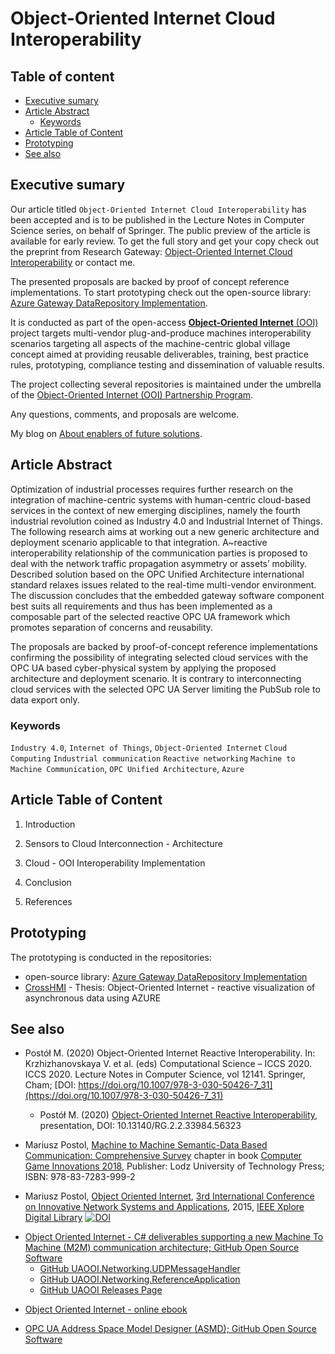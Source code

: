 # Object-Oriented Internet Cloud Interoperability <!-- omit in toc -->

## Table of content<!-- omit in toc -->

- [Executive sumary](#executive-sumary)
- [Article Abstract](#article-abstract)
  - [Keywords](#keywords)
- [Article Table  of Content](#article-table--of-content)
- [Prototyping](#prototyping)
- [See also](#see-also)

## Executive sumary

Our article titled `Object-Oriented Internet Cloud Interoperability` has been accepted and is to be published in the Lecture Notes in Computer Science series, on behalf of Springer. The public preview of the article is available for early review. To get the full story and get your copy check out the preprint from Research Gateway: [Object-Oriented Internet Cloud Interoperability](https://www.researchgate.net/publication/346563454_Object-Oriented_Internet_Cloud_Interoperability) or contact me.

The presented proposals are backed by proof of concept reference implementations. To start prototyping check out the open-source library: [Azure Gateway DataRepository Implementation](https://github.com/mpostol/OPC-UA-OOI/tree/master/Networking/DataRepository/AzureGateway#azure-gateway-datarepository-implementation).

It is conducted as part of the open-access [**Object-Oriented Internet** (OOI)](https://github.com/mpostol/OPC-UA-OOI#object-oriented-internet) project targets multi-vendor plug-and-produce machines interoperability scenarios targeting all aspects of the machine-centric global village concept aimed at providing reusable deliverables, training, best practice rules, prototyping, compliance testing and dissemination of valuable results.

The project collecting several repositories is maintained under the umbrella of the [Object-Oriented Internet (OOI) Partnership Program](https://github.com/sponsors/mpostol).

Any questions, comments, and proposals are welcome.

My blog on [About enablers of future solutions](mpostol.wordpress.com).

## Article Abstract

Optimization of industrial processes requires further research on the integration of machine-centric systems with human-centric cloud-based services in the context of new emerging disciplines, namely the fourth industrial revolution coined as Industry 4.0 and Industrial Internet of Things. The following research aims at working out a new generic architecture and deployment scenario applicable to that integration. A~reactive interoperability relationship of the communication parties is proposed to deal with the network traffic propagation asymmetry or assets’ mobility. Described solution based on the OPC Unified Architecture international standard relaxes issues related to the real-time multi-vendor environment. The discussion  concludes that the embedded gateway software component best suits all requirements and thus has been implemented as a composable part of the selected reactive OPC UA framework which promotes separation of concerns and reusability.

The proposals are backed by proof-of-concept reference implementations confirming the possibility of integrating selected cloud services with the OPC UA based cyber-physical system by applying the proposed architecture and deployment scenario. It is contrary to interconnecting cloud services with the selected OPC UA Server limiting the PubSub role to data export only.

### Keywords

`Industry 4.0`, `Internet of Things`, `Object-Oriented Internet` `Cloud Computing` `Industrial communication` `Reactive networking` `Machine to Machine Communication`, `OPC Unified Architecture`, `Azure`

## Article Table  of Content

1. Introduction
1. Sensors to Cloud Interconnection - Architecture
1. Cloud - OOI Interoperability Implementation
1. Conclusion

1. References

## Prototyping

The prototyping is conducted in the repositories:

- open-source library: [Azure Gateway DataRepository Implementation](https://github.com/mpostol/OPC-UA-OOI/tree/master/Networking/DataRepository/AzureGateway#azure-gateway-datarepository-implementation)
- [CrossHMI](https://github.com/Drutol/CrossHMI#crosshmi) - Thesis: Object-Oriented Internet - reactive visualization of asynchronous data using AZURE

## See also

- Postół M. (2020) Object-Oriented Internet Reactive Interoperability. In: Krzhizhanovskaya V. et al. (eds) Computational Science – ICCS 2020. ICCS 2020. Lecture Notes in Computer Science, vol 12141. Springer, Cham; [DOI: https://doi.org/10.1007/978-3-030-50426-7_31](https://doi.org/10.1007/978-3-030-50426-7_31)
  - Postół M. (2020) [Object-Oriented Internet Reactive Interoperability](https://www.researchgate.net/publication/341882427_Object-Oriented_Internet_Reactive_Interoperability), presentation, DOI: 10.13140/RG.2.2.33984.56323

- Mariusz Postol, [Machine to Machine Semantic-Data Based Communication: Comprehensive Survey](https://www.researchgate.net/publication/341165347_Machine_to_Machine_Semantic-Data_Based_Communication_Comprehensive_Survey) chapter in book [Computer Game Innovations 2018](https://www.researchgate.net/publication/335524620_Computer_Game_Innovations_2018), Publisher: Lodz University of Technology Press; ISBN: 978-83-7283-999-2

- Mariusz Postol, [Object Oriented Internet](https://ieeexplore.ieee.org/abstract/document/7321562), [3rd International Conference on Innovative Network Systems and Applications](https://fedcsis.org/2015/inetsapp), 2015, [IEEE Xplore Digital Library](https://ieeexplore.ieee.org/abstract/document/7321562) [![DOI](https://img.shields.io/badge/DOI-10.15439%2F2015F160-blue)](https://fedcsis.org/proceedings/2015/pliks/160.pdf)

<!--OOI on GitHub-->

- [Object Oriented Internet - C# deliverables supporting a new Machine To Machine (M2M) communication architecture; GitHub Open Source Software][OOI]
  - [GitHub UAOOI.Networking.UDPMessageHandler][OOI.Networking.UDPMessageHandler]
  - [GitHub UAOOI.Networking.ReferenceApplication][OOI.Networking.ReferenceApplication]
  - [GitHub UAOOI Releases Page][OOI.Releases]

[OOI]:https://github.com/mpostol/OPC-UA-OOI
[OOI.Networking.UDPMessageHandler]:https://github.com/mpostol/OPC-UA-OOI/tree/master/Networking/UDPMessageHandler
[OOI.Networking.ReferenceApplication]:https://github.com/mpostol/OPC-UA-OOI/tree/master/Networking/ReferenceApplication
[OOI.Releases]:https://github.com/mpostol/OPC-UA-OOI/releases

- [Object Oriented Internet - online ebook][OOIBook]

[OOIBook]:https://commsvr.gitbook.io/ooi/readme

- [OPC UA Address Space Model Designer (ASMD); GitHub Open Source Software][ASMD]

[ASMD]:https://github.com/mpostol/ASMD
